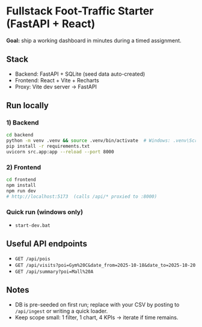 # Fullstack Foot-Traffic Starter (FastAPI + React)

**Goal:** ship a working dashboard in minutes during a timed assignment.

## Stack
- Backend: FastAPI + SQLite (seed data auto-created)
- Frontend: React + Vite + Recharts
- Proxy: Vite dev server → FastAPI

## Run locally

### 1) Backend
```bash
cd backend
python -m venv .venv && source .venv/bin/activate  # Windows: .venv\Scripts\activate
pip install -r requirements.txt
uvicorn src.app:app --reload --port 8000
```

### 2) Frontend
```bash
cd frontend
npm install
npm run dev
# http://localhost:5173  (calls /api/* proxied to :8000)
```

### Quick run (windows only)
- `start-dev.bat`

## Useful API endpoints
- `GET /api/pois`
- `GET /api/visits?poi=Gym%20C&date_from=2025-10-18&date_to=2025-10-20`
- `GET /api/summary?poi=Mall%20A`

## Notes
- DB is pre-seeded on first run; replace with your CSV by posting to `/api/ingest` or writing a quick loader.
- Keep scope small: 1 filter, 1 chart, 4 KPIs → iterate if time remains.
